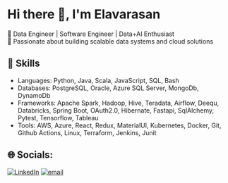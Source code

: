 # Hi there 👋, I'm Elavarasan  

🔹 Data Engineer | Software Engineer | Data+AI Enthusiast  
🔹 Passionate about building scalable data systems and cloud solutions  

## 🚀 Skills
- Languages: Python, Java, Scala, JavaScript, SQL, Bash
- Databases: PostgreSQL, Oracle, Azure SQL Server, MongoDb, DynamoDb
- Frameworks: Apache Spark, Hadoop, Hive, Teradata, Airflow, Deequ, Databricks, Spring Boot, OAuth2.0, Hibernate, Fastapi, SqlAlchemy, Pytest, Tensorflow, Tableau
- Tools: AWS, Azure, React, Redux, MaterialUI, Kubernetes, Docker, Git, Github Actions, Linux, Terraform, Jenkins, Junit

## 🌐 Socials:
[![LinkedIn](https://img.shields.io/badge/LinkedIn-%230077B5.svg?logo=linkedin&logoColor=white)](https://www.linkedin.com/in/elavarasan-m/) 
[![email](https://img.shields.io/badge/Email-D14836?logo=gmail&logoColor=white)](mailto:elavarasan.murthy07@gmail.com) 



